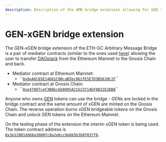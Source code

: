 ```yaml
---
description: Description of the AMB bridge extension allowing for GEN token transfer
---
```


# GEN-xGEN bridge extension

The GEN-xGEN bridge extension of the ETH-GC Arbitrary Message Bridge is a pair of mediator contracts \(similar to the ones used [here](https://docs.tokenbridge.net/amb-bridge/erc677-to-erc677-bridge-on-top-of-amb)\) allowing the user to transfer [DAOstack](https://daostack.io/) from the Ethereum Mainnet to the Gnosis Chain and back.

* Mediator contract at Ethereum Mainnet:
  * \`\`[`0x6eA6C65E14661C0BcaB5bc862fE5E7D3B5630C2F`](https://etherscan.io/address/0x6eA6C65E14661C0BcaB5bc862fE5E7D3B5630C2F)\`\`
* Mediator contract at Gnosis Chain:
  * \`\`[`0xe47097ceF3B0bcbb0095A21523714bF0022E2DB8`](https://blockscout.com/xdai/mainnet/address/0xe47097ceF3B0bcbb0095A21523714bF0022E2DB8/transactions)\`\`

Anyone who owns [GEN](https://etherscan.io/token/0x543ff227f64aa17ea132bf9886cab5db55dcaddf) tokens can use the bridge - GENs are locked in the bridge contract and the same amount of xGEN are minted on the Gnosis Chain. The reverse operation burns xGEN bridgeable tokens on the Gnosis Chain and unlock GEN tokens on the Ethereum Mainnet.

On the testing phase of the extension the interim xGEN token is being used. The token contract address is [`0x3e12081dd66a3600fc0a2e6cc9e6b5b3b8f037f6`](https://blockscout.com/xdai/mainnet/tokens/0x3e12081dd66a3600fc0a2e6cc9e6b5b3b8f037f6/token_transfers).

